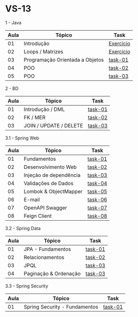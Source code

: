 # VS-13

1 - Java

| Aula | Tópico                           | Task                                                                                              |
| ---- | ---------------------------------| --------------------------------------------------------------------------------------------------|
| 01   |  Introdução                      | [Exercício](https://github.com/DavidKirsch-DBC/vs13-back/tree/main/01-java/Aula-01/)              |
| 02   |  Loops / Matrizes                | [Exercício](https://github.com/DavidKirsch-DBC/vs13-back/tree/main/01-java/Aula-02/)              |
| 03   |  Programação Orientada a Objetos | [task-01](https://github.com/DavidKirsch-DBC/vs13-back/tree/main/01-java/Aula-03/conta-corrente1) |
| 04   |  POO                             | [task-02](https://github.com/DavidKirsch-DBC/vs13-back/tree/main/01-java/Aula-04)                 |
| 05   |  POO                             | [task-03](https://github.com/DavidKirsch-DBC/vs13-back/tree/main/01-java/Aula-05)                 |

2 - BD

| Aula | Tópico                        | Task                                                                            |
| ---- | ----------------------------- | ------------------------------------------------------------------------------- |
| 01   | Introdução / DML              | [task-01](https://github.com/DavidKirsch-DBC/vs13-back/tree/main/02-bd/Aula-01) |
| 02   | FK / MER                      | [task-02](https://github.com/DavidKirsch-DBC/vs13-back/tree/main/02-bd/Aula-02) |
| 03   | JOIN / UPDATE / DELETE        | [task-03](https://github.com/DavidKirsch-DBC/vs13-back/tree/main/02-bd/Aula-03) |

3.1 - Spring Web

| Aula | Tópico                           | Task                                                                                                           |
|------|----------------------------------|----------------------------------------------------------------------------------------------------------------|
| 01   | Fundamentos                      |[task-01](https://github.com/DavidKirsch-DBC/vs13-back/tree/main/03-1-spring-web/Aula-01)                       |
| 02   | Desenvolvimento Web              |[task-02](https://github.com/DavidKirsch-DBC/vs13-back/tree/main/03-1-spring-web/Aula-02/task-02/PessoaAPI-Aula)|
| 03   | Injeção de dependência           |[task-03](https://github.com/DavidKirsch-DBC/vs13-back/tree/main/03-1-spring-web/Aula-03/task-03/PessoaAPI-Aula)|
| 04   | Validações de Dados              |[task-04](https://github.com/DavidKirsch-DBC/vs13-back/tree/main/03-1-spring-web/Aula-04/task-04/PessoaAPI-Aula)|
| 05   | Lombok & ObjectMapper            |[task-05](https://github.com/DavidKirsch-DBC/vs13-back/tree/main/03-1-spring-web/Aula-05/task-05/PessoaAPI-Aula)|
| 06   | E-mail                           |[task-06](https://github.com/DavidKirsch-DBC/vs13-back/tree/main/03-1-spring-web/Aula-06/task-06/PessoaAPI-Aula)|
| 07   | OpenAPI Swagger                  |[task-07](https://github.com/DavidKirsch-DBC/vs13-back/tree/main/03-1-spring-web/Aula-07/task-07/PessoaAPI-Aula)|
| 08   | Feign Client                     |[task-08](https://github.com/DavidKirsch-DBC/vs13-back/tree/main/03-1-spring-web/Aula-08/task-08/PessoaAPI-Aula)|

3.2 - Spring Data

| Aula | Tópico                           | Task                                                                                                            |
|------|----------------------------------|-----------------------------------------------------------------------------------------------------------------|
| 01   | JPA - Fundamentos                |[task-01](https://github.com/DavidKirsch-DBC/vs13-back/tree/main/03-2-spring-data/Aula-01)                       |
| 02   | Relacionamentos                  |[task-02](https://github.com/DavidKirsch-DBC/vs13-back/tree/main/03-2-spring-data/Aula-02)                       |
| 03   | JPQL                             |[task-03](https://github.com/DavidKirsch-DBC/vs13-back/tree/main/03-2-spring-data/Aula-03/task-03/PessoaAPI-Aula)|
| 04   | Paginação & Ordenação            |[task-03](https://github.com/DavidKirsch-DBC/vs13-back/tree/main/03-2-spring-data/PessoaAPI-Aula)                |

3.3 - Spring Security

| Aula | Tópico                           | Task                                                                                                                |
|------|----------------------------------|---------------------------------------------------------------------------------------------------------------------|
| 01   | Spring Security - Fundamentos    |[task-01](https://github.com/DavidKirsch-DBC/vs13-back/tree/main/03-3-spring-security/Aula-01/task-01/PessoaAPI-Aula)|

